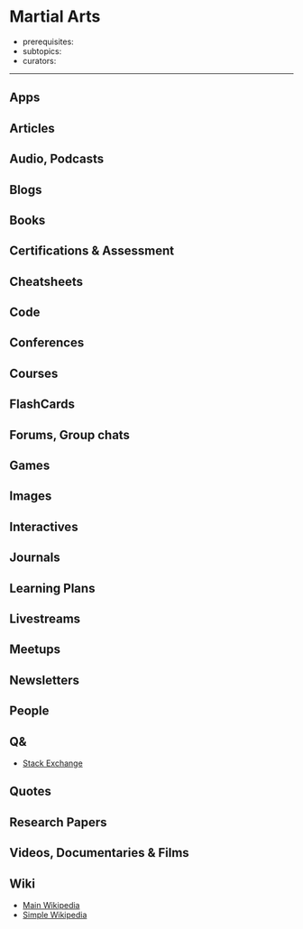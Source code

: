 # Martial Arts

- prerequisites:
- subtopics:
- curators:

------

## Apps

## Articles

## Audio, Podcasts

## Blogs

## Books

## Certifications & Assessment

## Cheatsheets

## Code

## Conferences

## Courses

## FlashCards

## Forums, Group chats

## Games

## Images

## Interactives

## Journals

## Learning Plans

## Livestreams

## Meetups

## Newsletters

## People

## Q&

- [Stack Exchange](http://martialarts.stackexchange.com)

## Quotes

## Research Papers

## Videos, Documentaries & Films

## Wiki

- [Main Wikipedia](https://en.wikipedia.org/wiki/Martial_arts)
- [Simple Wikipedia](https://simple.wikipedia.org/wiki/Martial_arts)

